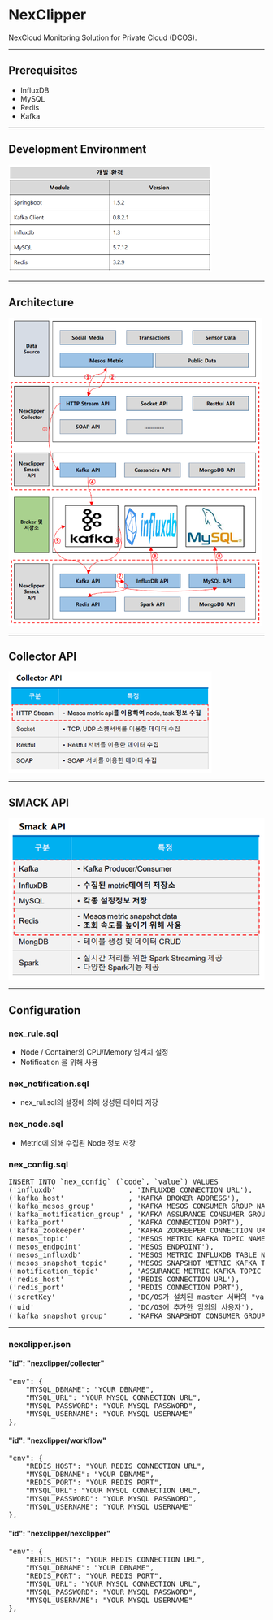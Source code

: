 # NexClipper

NexCloud Monitoring Solution for Private Cloud (DCOS).

--------

## Prerequisites
* InfluxDB
* MySQL
* Redis
* Kafka
<hr>

## Development Environment
<img src="./imgs/dev_env.PNG" width="400"></img>
<br/>
<hr>

## Architecture
<img src="./imgs/Architecture.PNG" width="500"></img>
<br/>
<hr>

## Collector API
<img src="./imgs/Collecter_API.PNG" width="400"></img>
<br/>
<hr>

## SMACK API
![Deployed services](./imgs/SMACK_API.PNG)
<br/>
<hr>

## Configuration
### nex_rule.sql
* Node / Container의 CPU/Memory 임계치 설정
* Notification 을 위해 사용

### nex_notification.sql
* nex_rul.sql의 설정에 의해 생성된 데이터 저장

### nex_node.sql
* Metric에 의해 수집된 Node 정보 저장

### nex_config.sql
<pre>
INSERT INTO `nex_config` (`code`, `value`) VALUES
('influxdb'                 , 'INFLUXDB CONNECTION URL'),
('kafka_host'               , 'KAFKA BROKER ADDRESS'),
('kafka_mesos_group'        , 'KAFKA MESOS CONSUMER GROUP NAME'),
('kafka_notification_group' , 'KAFKA ASSURANCE CONSUMER GROUP NAME'),
('kafka_port'               , 'KAFKA CONNECTION PORT'),
('kafka_zookeeper'          , 'KAFKA ZOOKEEPER CONNECTION URL'),
('mesos_topic'              , 'MESOS METRIC KAFKA TOPIC NAME'),
('mesos_endpoint'           , 'MESOS ENDPOINT'),
('mesos_influxdb'           , 'MESOS METRIC INFLUXDB TABLE NAME'),
('mesos_snapshot_topic'     , 'MESOS SNAPSHOT METRIC KAFKA TOPIC NAME'),
('notification_topic'       , 'ASSURANCE METRIC KAFKA TOPIC NAME'),
('redis_host'               , 'REDIS CONNECTION URL'),
('redis_port'               , 'REDIS CONNECTION PORT'),
('scretKey'                 , 'DC/OS가 설치된 master 서버의 "var/lib/dcos/dcos-oauth/auth-token-secret 데이터'),
('uid'                      , 'DC/OS에 추가한 임의의 사용자'),
('kafka_snapshot_group'     , 'KAFKA SNAPSHOT CONSUMER GROUP NAME');
</pre>
<hr>

### nexclipper.json
#### "id": "nexclipper/collecter" ###
<pre>
"env": {
    "MYSQL_DBNAME": "YOUR DBNAME",
    "MYSQL_URL": "YOUR MYSQL CONNECTION URL",
    "MYSQL_PASSWORD": "YOUR MYSQL PASSWORD",
    "MYSQL_USERNAME": "YOUR MYSQL USERNAME"
},
</pre>

#### "id": "nexclipper/workflow" ###
<pre>
"env": {
    "REDIS_HOST": "YOUR REDIS CONNECTION URL",
    "MYSQL_DBNAME": "YOUR DBNAME",
    "REDIS_PORT": "YOUR REDIS PORT",
    "MYSQL_URL": "YOUR MYSQL CONNECTION URL",
    "MYSQL_PASSWORD": "YOUR MYSQL PASSWORD",
    "MYSQL_USERNAME": "YOUR MYSQL USERNAME"
},
</pre>

#### "id": "nexclipper/nexclipper" ###
<pre>
"env": {
    "REDIS_HOST": "YOUR REDIS CONNECTION URL",
    "MYSQL_DBNAME": "YOUR DBNAME",
    "REDIS_PORT": "YOUR REDIS PORT",
    "MYSQL_URL": "YOUR MYSQL CONNECTION URL",
    "MYSQL_PASSWORD": "YOUR MYSQL PASSWORD",
    "MYSQL_USERNAME": "YOUR MYSQL USERNAME"
},
</pre>